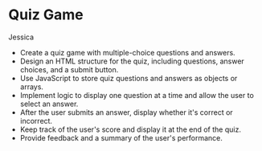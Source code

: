 # Quiz Game

 Jessica

- Create a quiz game with multiple-choice questions and answers.
- Design an HTML structure for the quiz, including questions, answer choices, and a submit button.
- Use JavaScript to store quiz questions and answers as objects or arrays.
- Implement logic to display one question at a time and allow the user to select an answer.
- After the user submits an answer, display whether it's correct or incorrect.
- Keep track of the user's score and display it at the end of the quiz.
- Provide feedback and a summary of the user's performance.

